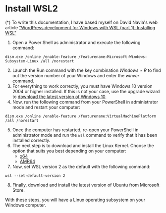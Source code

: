 # Install WSL2

(*) To write this documentation, I have based myself on David Navia's web article ["WordPress development for Windows with WSL (part 1): Installing WSL"](https://davidnaviaweb.com/blog/desarrollo-web/desarrollo-wordpress-para-windows-con-wsl-parte-1-instalar-wsl/)

1. Open a Power Shell as administrator and execute the following command:

```dism.exe /online /enable-feature /featurename:Microsoft-Windows-Subsystem-Linux /all /norestart```

2. Launch the Run command with the key combination *Windows + R* to find out the version number of your Windows and enter the *winver* command.
3. For everything to work correctly, you must have Windows 10 version 2004 or higher installed. If this is not your case, use the upgrade wizard to [download the latest version of Windows 10](https://www.microsoft.com/es-es/software-download/windows10).
4. Now, run the following command from your PowerShell in administrator mode and restart your computer:

```dism.exe /online /enable-feature /featurename:VirtualMachinePlatform /all /norestart```

5. Once the computer has restarted, re-open your PowerShell in administrator mode and run the ```wsl``` command to verify that it has been installed correctly.
6. The next step is to download and install the Linux Kernel. Choose the option that suits you best depending on your computer:
    - [x64](https://wslstorestorage.blob.core.windows.net/wslblob/wsl_update_x64.msi)
    - [AMR64](https://wslstorestorage.blob.core.windows.net/wslblob/wsl_update_x64.msi)
7. Now, set WSL version 2 as the default with the following command:

```wsl --set-default-version 2```

8. Finally, download and install the latest version of Ubuntu from Microsoft Store.

With these steps, you will have a Linux operating subsystem on your Windows computer.